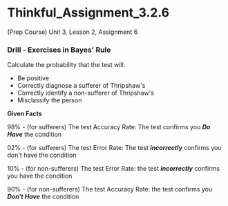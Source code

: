 # Thinkful_Assignment_3.2.6
(Prep Course) Unit 3, Lesson 2, Assignment 6

### Drill - Exercises in Bayes' Rule

Calculate the probability that the test will:

* Be positive
* Correctly diagnose a sufferer of Thripshaw's
* Correctly identify a non-sufferer of Thripshaw's
* Misclassify the person

__Given Facts__


98% - (for sufferers) The test Accuracy Rate: The test confirms you *__Do Have__* the condition

02% - (for sufferers) The test Error Rate: The test *__incorrectly__* confirms you don't have the condition

10% - (for non-sufferers) The test Error Rate: the test *__incorrectly__* confirms you have the condition 

90% - (for non-sufferers) The test Accuracy Rate: the test confirms you *__Don't Have__* the condition

